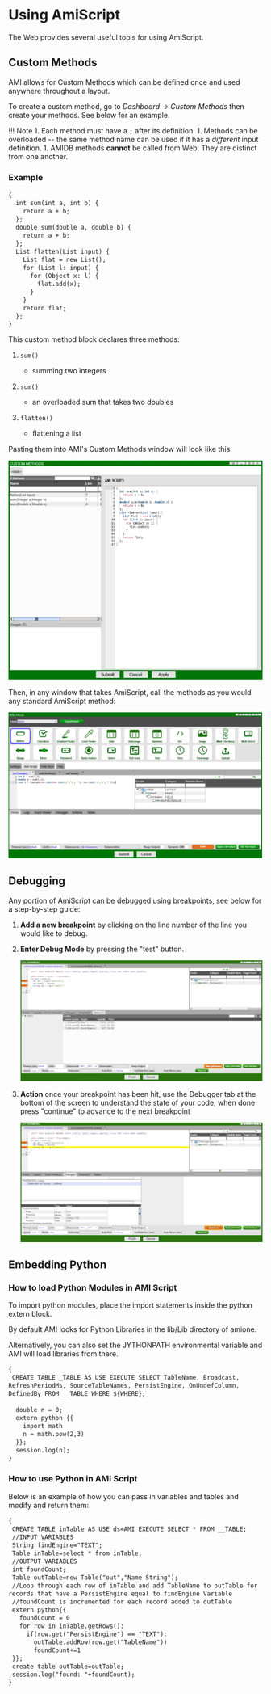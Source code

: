 # Using AmiScript

The Web provides several useful tools for using AmiScript.

## Custom Methods

AMI allows for Custom Methods which can be defined once and used anywhere throughout a layout. 

To create a custom method, go to *Dashboard -> Custom Methods* then create your methods. See below for an example. 

!!! Note 
	  1. Each method must have a `;` after its definition. 
	  1. Methods can be overloaded -- the same method name can be used if it has a *different* input definition.
    1. AMIDB methods **cannot** be called from Web. They are distinct from one another. 


### Example 

```amiscript
{
  int sum(int a, int b) {
    return a + b;
  };
  double sum(double a, double b) {
    return a + b;
  };
  List flatten(List input) {
    List flat = new List();
    for (List l: input) {
      for (Object x: l) {
        flat.add(x);
      }
    }
    return flat;
  };
}
``` 

This custom method block declares three methods: 

1. `sum()` 

    - summing two integers

2. `sum()` 

    - an overloaded sum that takes two doubles

3. `flatten()` 

    - flattening a list 

Pasting them into AMI's Custom Methods window will look like this: 

![](./images/custom-methods-declaration.png)

Then, in any window that takes AmiScript, call the methods as you would any standard AmiScript method: 

![](./images/custom-methods-usage.png)


## Debugging

Any portion of AmiScript can be debugged using breakpoints, see below for a step-by-step guide:

1. **Add a new breakpoint** by clicking on the line number of the line you would like to debug.  

1. **Enter Debug Mode** by pressing the "test" button.

	![](../resources/legacy_mediawiki/ToggleBP.png "ToggleBP.png")  

1. **Action** once your breakpoint has been hit, use the Debugger tab at the bottom of the screen to understand the state of your code, when done press "continue" to advance to the next breakpoint

	![](../resources/legacy_mediawiki/ContinueBP.png "ContinueBP.png")

## Embedding Python

### How to load Python Modules in AMI Script

To import python modules, place the import statements inside the python extern block.

By default AMI looks for Python Libraries in the lib/Lib directory of amione.

Alternatively, you can also set the JYTHONPATH environmental variable and AMI will load libraries from there.

``` amiscript
{
 CREATE TABLE _TABLE AS USE EXECUTE SELECT TableName, Broadcast, RefreshPeriodMs, SourceTableNames, PersistEngine, OnUndefColumn, DefinedBy FROM __TABLE WHERE ${WHERE};

  double n = 0;
  extern python {{
    import math
    n = math.pow(2,3)
  }};
  session.log(n);
}
```

### How to use Python in AMI Script

Below is an example of how you can pass in variables and tables and modify and return them:

``` amiscript
{
 CREATE TABLE inTable AS USE ds=AMI EXECUTE SELECT * FROM __TABLE;
 //INPUT VARIABLES
 String findEngine="TEXT";
 Table inTable=select * from inTable;
 //OUTPUT VARIABLES
 int foundCount;
 Table outTable=new Table("out","Name String");
 //Loop through each row of inTable and add TableName to outTable for records that have a PersistEngine equal to findEngine Variable
 //foundCount is incremented for each record added to outTable
 extern python{{
   foundCount = 0
   for row in inTable.getRows():
     if(row.get("PersistEngine") == "TEXT"):
       outTable.addRow(row.get("TableName"))
       foundCount+=1
 }};
 create table outTable=outTable;
 session.log("found: "+foundCount);
}
```

